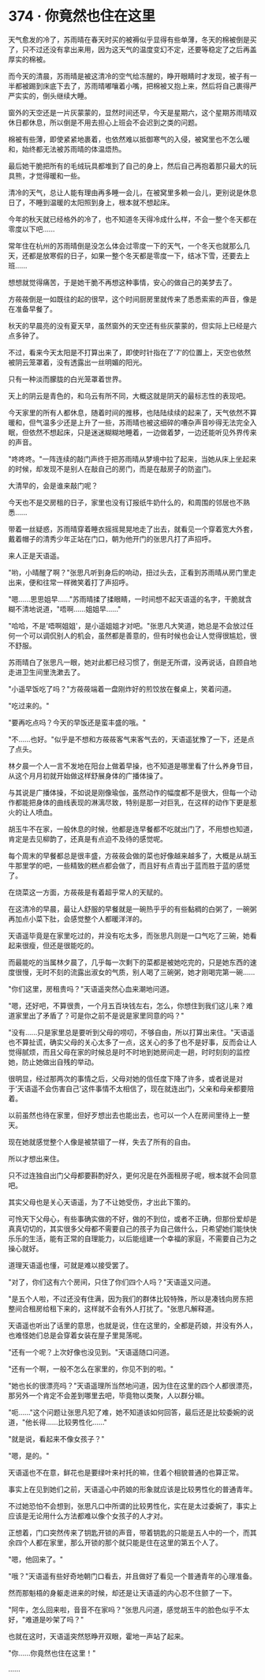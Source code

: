 <link rel="stylesheet" href="../styles/text.css" />
<h1>374 · 你竟然也住在这里</h1>

天气愈发的冷了，苏雨晴在春天时买的被褥似乎显得有些单薄，冬天的棉被倒是买了，只不过还没有拿出来用，因为这天气的温度变幻不定，还要等稳定了之后再盖厚实的棉被。

而今天的清晨，苏雨晴是被这清冷的空气给冻醒的，睁开眼睛时才发现，被子有一半都被踢到床底下去了，苏雨晴嘟嚷着小嘴，把棉被又抱上来，然后将自己裹得严严实实的，倒头继续大睡。

窗外的天空还是一片灰蒙蒙的，显然时间还早，今天是星期六，这个星期苏雨晴双休日都休息，所以倒是不用去担心上班会不会迟到之类的问题。

棉被有些薄，即使紧紧地裹着，也依然难以抵御寒气的入侵，被窝里也不怎么暖和，始终都无法被苏雨晴的体温焐热。

最后她干脆把所有的毛绒玩具都堆到了自己的身上，然后自己再抱着那只最大的玩具熊，才觉得暖和一些。

清冷的天气，总让人能有理由再多睡一会儿，在被窝里多赖一会儿，更别说是休息日了，不睡到温暖的太阳照到身上，根本就不想起床。

今年的秋天就已经格外的冷了，也不知道冬天得冷成什么样，不会一整个冬天都在零度以下吧......

常年住在杭州的苏雨晴倒是没怎么体会过零度一下的天气，一个冬天也就那么几天，还都是放寒假的日子，如果一整个冬天都是零度一下，结冰下雪，还要去上班......

想想就觉得痛苦，于是她干脆不再想这种事情，安心的做自己的美梦去了。

方莜莜倒是一如既往的起的很早，这个时间厨房里就传来了悉悉索索的声音，像是在准备早餐了。

秋天的早晨亮的没有夏天早，虽然窗外的天空还有些灰蒙蒙的，但实际上已经是六点多钟了。

不过，看来今天太阳是不打算出来了，即使时针指在了'7'的位置上，天空也依然被阴云笼罩着，没有透露出一丝明媚的阳光。

只有一种淡而朦胧的白光笼罩着世界。

天上的阴云是青色的，和乌云有所不同，大概这就是阴天的最标志性的表现吧。

今天家里的所有人都休息，随着时间的推移，也陆陆续续的起来了，天气依然不算暖和，但气温多少还是上升了一些，苏雨晴也被这细碎的嘈杂声音吵得无法完全入眠，但依然不想起床，只是迷迷糊糊地睡着，一边做着梦，一边还能听见外界传来的声音。

"咚咚咚。"一阵连续的敲门声终于把苏雨晴从梦境中拉了起来，当她从床上坐起来的时候，却发现不是别人在敲自己的房门，而是在敲房子的防盗门。

大清早的，会是谁来敲门呢？

今天也不是交房租的日子，家里也没有订报纸牛奶什么的，和周围的邻居也不熟悉......

带着一丝疑惑，苏雨晴穿着睡衣摇摇晃晃地走了出去，就看见一个穿着宽大外套，戴着帽子的清秀少年正站在门口，朝为他开门的张思凡打了声招呼。

来人正是天语遥。

"哟，小晴醒了啊？"张思凡听到身后的响动，扭过头去，正看到苏雨晴从房门里走出来，便和往常一样微笑着打了声招呼。

"嗯......思思姐早......"苏雨晴揉了揉眼睛，一时间想不起天语遥的名字，干脆就含糊不清地说道，"唔啊......姐姐早......"

"哈哈，不是'唔啊姐姐'，是小遥姐姐才对吧。"张思凡大笑道，她总是不会放过任何一个可以调侃别人的机会，虽然都是善意的，但有时候也会让人觉得很尴尬，很不舒服。

苏雨晴白了张思凡一眼，她对此都已经习惯了，倒是无所谓，没再说话，自顾自地走进卫生间里洗漱去了。

"小遥早饭吃了吗？"方莜莜端着一盘刚炸好的煎饺放在餐桌上，笑着问道。

"吃过来的。"

"要再吃点吗？今天的早饭还是蛮丰盛的哦。"

"不......也好。"似乎是不想和方莜莜客气来客气去的，天语遥犹豫了一下，还是点了点头。

林夕晨一个人一言不发地在阳台上做着早操，也不知道是哪里看了什么养身节目，从这个月月初就开始做这样舒展身体的广播体操了。

与其说是广播体操，不如说是刚像瑜伽，虽然动作的幅度都不是很大，但每一个动作都能把身体的曲线表现的淋漓尽致，特别是那一对巨乳，在这样的动作下更是惹火的让人喷血。

胡玉牛不在家，一般休息的时候，他都是连早餐都不吃就出门了，不用想也知道，肯定是去见柳韵了，还真是有点迫不及待的感觉呢。

每个周末的早餐都总是很丰盛，方莜莜会做的菜也好像越来越多了，大概是从胡玉牛那里学的吧，一些精致的糕点都会做了，而且好有点青出于蓝而胜于蓝的感觉了。

在烧菜这一方面，方莜莜是有着超乎常人的天赋的。

在这清冷的早晨，最让人舒服的早餐就是一碗热乎乎的有些黏稠的白粥了，一碗粥再加点小菜下肚，会感觉整个人都暖洋洋的。

天语遥毕竟是在家里吃过的，并没有吃太多，而张思凡则是一口气吃了三碗，她看起来很瘦，但还是很能吃的。

而最能吃的当属林夕晨了，几乎每一次剩下的菜都是被她吃完的，只是她东西的速度很慢，无时不刻的流露出淑女的气质，别人喝了三碗粥，她才刚喝完第一碗......

"你们这里，房租贵吗？"天语遥突然心血来潮地问道。

"嗯，还好吧，不算很贵，一个月五百块钱左右，怎么，你想住到我们这儿来？难道家里出了矛盾了？可是你之前不是说是家里同意的吗？"

"没有......只是家里总是要听到父母的唠叨，不够自由，所以打算出来住。"天语遥也不算扯谎，确实父母的关心太多了一点，这关心的多了也不是好事，反而会让人觉得腻烦，而且父母在家的时候总是时不时地到她房间走一趟，时时刻刻的监控她，防止她做出自残的举动。

很明显，经过那两次的事情之后，父母对她的信任度下降了许多，或者说是对于'天语遥不会伤害自己'这件事情不太相信了，现在就连出门，父亲和母亲都要陪着。

以前虽然也待在家里，但好歹想出去也能出去，也可以一个人在房间里待上一整天。

现在她就感觉整个人像是被禁锢了一样，失去了所有的自由。

所以才想出来住。

只不过连独自出门父母都要斟酌好久，更何况是在外面租房子呢，根本就不会同意吧。

其实父母也是关心天语遥，为了不让她受伤，才出此下策的。

可怜天下父母心，有些事确实做的不好，做的不到位，或者不正确，但那份爱却是真真切切的，其实很多父母都不需要自己的孩子为自己做什么，只希望她们能快快乐乐的生活，能有正常的自理能力，以后能组建一个幸福的家庭，不需要自己为之操心就好。

道理天语遥也懂，可就是难以接受罢了。

"对了，你们这有六个房间，只住了你们四个人吗？"天语遥又问道。

"是五个人啦，不过还没有住满，因为我们的群体比较特殊，所以是凑钱向房东把整间合租房给租下来的，这样就不会有外人打扰了。"张思凡解释道。

天语遥也听出了话里的意思，也就是说，住在这里的，全都是药娘，并没有外人，也难怪她们总是会穿着女装在屋子里晃荡呢。

"还有一个呢？上次好像也没见到。"天语遥随口问道。

"还有一个啊，一般不怎么在家里的，你见不到的啦。"

"她也长的很漂亮吗？"天语遥理所当然地问道，因为住在这里的四个人都很漂亮，那另外一个肯定不会差到哪里去吧，毕竟物以类聚，人以群分嘛。

"呃......"这个问题让张思凡犯了难，她不知道该如何回答，最后还是比较委婉的说道，"他长得......比较男性化......"

"就是说，看起来不像女孩子？"

"嗯，是的。"

天语遥也不在意，鲜花也是要绿叶来衬托的嘛，住着个相貌普通的也算正常。

事实上在见到她们之前，天语遥心中药娘的形象就应该是比较男性化的普通青年。

不过她恐怕不会想到，张思凡口中所谓的比较男性化，实在是太过委婉了，事实上应该是无论用什么方法都难以像个女孩子的人才对。

正想着，门口突然传来了钥匙开锁的声音，带着钥匙的只能是五人中的一个，而其余四个人都在家里，那么开锁的那个就只能是住在这里的第五个人了。

"嗯，他回来了。"

"哦？"天语遥有些好奇地朝门口看去，并且做好了看见一个普通青年的心理准备。

然而那魁梧的身躯走进来的时候，却还是让天语遥的内心忍不住颤了一下。

"阿牛，怎么回来啦，音音不在家吗？"张思凡问道，感觉胡玉牛的脸色似乎不太好，"难道是吵架了吗？"

也就在这时，天语遥突然怒睁开双眼，霍地一声站了起来。

"你......你竟然也住在这里！"

......
